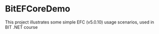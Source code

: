 # BitEFCoreDemo

This project illustrates some simple EFC (v5.0.10) usage scenarios, used in BIT .NET course
